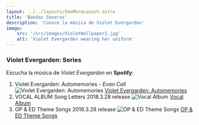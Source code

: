 ```yaml
---
layout: ../../layouts/SeeMoreLayout.astro
title: 'Bandas Sonoras'
description: 'Conoce la música de Violet Evergarden'
image:
    src: '/src/images/VioletWallpaper2.jpg'
    alt: 'Violet Evergarden wearing her uniform'
---
```


### Violet Evergarden: Series
Escucha la música de _Violet Evergarden_ en **Spotify**:
1. Violet Evergarden: Automemories - *Evan Call*
    ![Violet Evergarden: Automemories](https://i.scdn.co/image/ab67616d00001e021cd127473c1065dceecb92d1 "Violet Evergarden: Automemories")
    [Violet Evergarden: Automemories](https://open.spotify.com/album/5Z3Z4ZQ8Z3Z4ZQ8Z3Z4ZQ8 "Violet Evergarden: Automemories")
1. VOCAL ALBUM Song Letters 2018.3.28 release 
    ![Vocal Album](https://i.scdn.co/image/ab67616d0000b273da88966c58770376d8371829 "Vocal Album")
    [Vocal Album](https://open.spotify.com/intl-es/album/3xeaL69xfkqF4zHswUbzLu "Vocal Album")
1. OP & ED Theme Songs 2018.3.28 release
    ![OP & ED Theme Songs](https://i.scdn.co/image/ab67616d0000b273d9b9b6b9b9b6b9b6b9b6b9b6 "OP & ED Theme Songs")
    [OP & ED Theme Songs](https://open.spotify.com/album/3xeaL69xfkqF4zHswUbzLu "OP & ED Theme Songs")
